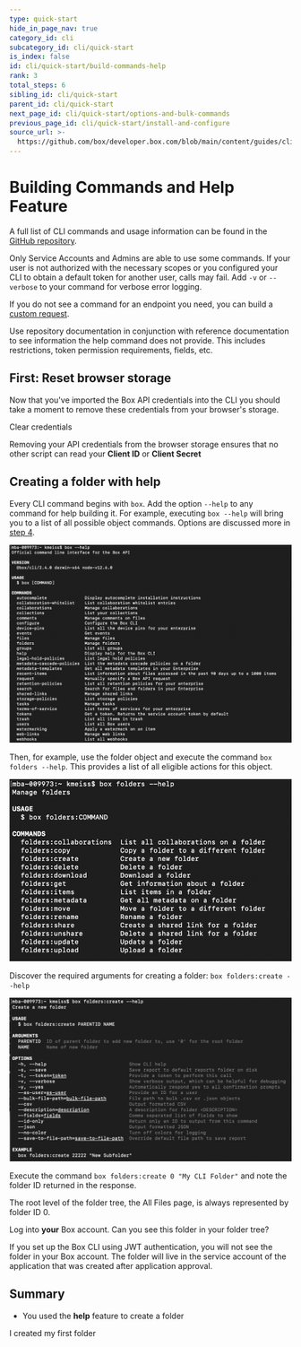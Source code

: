 ```yaml
---
type: quick-start
hide_in_page_nav: true
category_id: cli
subcategory_id: cli/quick-start
is_index: false
id: cli/quick-start/build-commands-help
rank: 3
total_steps: 6
sibling_id: cli/quick-start
parent_id: cli/quick-start
next_page_id: cli/quick-start/options-and-bulk-commands
previous_page_id: cli/quick-start/install-and-configure
source_url: >-
  https://github.com/box/developer.box.com/blob/main/content/guides/cli/quick-start/3-build-commands-help.md
---
```

# Building Commands and Help Feature

A full list of CLI commands and usage information can be found in the
[GitHub repository][github].

<Message type='warning'>

Only Service Accounts and Admins are able to use some commands.
If your user is not authorized with the necessary scopes or you
configured your CLI to obtain a default token for another user, calls may
fail. Add `-v` or `--verbose` to your command for verbose error logging.

</Message>

If you do not see a command for an endpoint you need, you can build a
[custom request][custom].

<Message type='tip'>

Use repository documentation in conjunction with reference documentation to
see information the help command does not provide. This includes
restrictions, token permission requirements, fields, etc.

</Message>

<YouTube id='66wlIyS07Aw' >

</YouTube>

## First: Reset browser storage

Now that you've imported the Box API credentials into the CLI you should take a
moment to remove these credentials from your browser's storage.

<ResetButton id='cli,credentials,observable_events'>

Clear credentials

</ResetButton>

<Message warning>

Removing your API credentials from the browser storage ensures that no other
script can read your **Client ID** or **Client Secret**

</Message>

## Creating a folder with help

<!--alex ignore executing-->

Every CLI command begins with `box`. Add the option `--help` to any
command for help building it. For example, executing `box --help` will bring you
to a list of all possible object commands. Options are discussed more in
[step 4][four].

<ImageFrame center>

![Help](../images/help.png)

</ImageFrame>

<!--alex ignore execute-->

Then, for example, use the folder object and execute the command
`box folders --help`. This provides a list of all eligible actions for this
object.

<ImageFrame center>

![Help](../images/folders-help.png)

</ImageFrame>

<!-- markdownlint-disable line-length -->

Discover the required arguments for creating a folder: `box folders:create --help`

<!-- markdownlint-enable line-length -->

<ImageFrame center>

![Help](../images/folders-create-help.png)

</ImageFrame>

<!--alex ignore execute-->

Execute the command `box folders:create 0 "My CLI Folder"` and note the folder
ID returned in the response.

<Message type='tip'>

The root level of the folder tree, the All Files page, is always represented
by folder ID 0.

</Message>

Log into **your** Box account. Can you see this folder in your folder tree?

<Message type='warning'>

If you set up the Box CLI using JWT authentication, you will not see the
folder in your Box account. The folder will live in the service account
of the application that was created after application approval.

</Message>

## Summary

- You used the **help** feature to create a folder

<Next>

I created my first folder

</Next>

[github]: https://github.com/box/boxcli#command-topics-1
[custom]: https://github.com/box/boxcli/blob/master/docs/request.md
[sa]: page://platform/user-types/#service-account
[four]: g://cli/quick-start/options-and-bulk-commands/#options